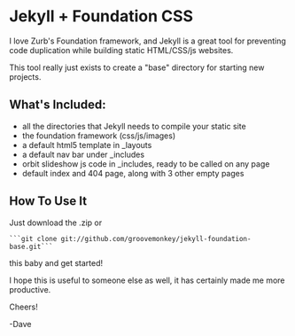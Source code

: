 # Jekyll + Foundation CSS #

I love Zurb's Foundation framework, and Jekyll is a great tool for preventing code duplication while building static HTML/CSS/js websites.

This tool really just exists to create a "base" directory for starting new projects.

## What's Included: ##
* all the directories that Jekyll needs to compile your static site
* the foundation framework (css/js/images)
* a default html5 template in _layouts
* a default nav bar under _includes
* orbit slideshow js code in _includes, ready to be called on any page
* default index and 404 page, along with 3 other empty pages


## How To Use It ##
Just download the .zip or

	```git clone git://github.com/groovemonkey/jekyll-foundation-base.git```

this baby and get started!

I hope this is useful to someone else as well, it has certainly made me more productive.

Cheers!

-Dave
